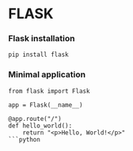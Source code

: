 # FLASK

### Flask installation
```
pip install flask
```

### Minimal application
```
from flask import Flask

app = Flask(__name__)

@app.route("/")
def hello_world():
    return "<p>Hello, World!</p>"
```python
